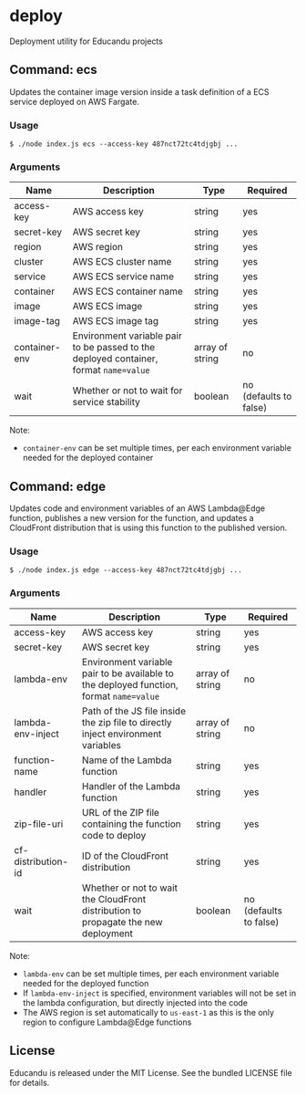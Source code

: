 # deploy

Deployment utility for Educandu projects

## Command: ecs

Updates the container image version inside a task definition of a ECS service deployed on AWS Fargate.

### Usage

~~~
$ ./node index.js ecs --access-key 487nct72tc4tdjgbj ...
~~~

### Arguments

| Name | Description | Type | Required |
| --- | --- | --- | --- |
| access-key | AWS access key | string | yes |
| secret-key | AWS secret key | string | yes |
| region | AWS region | string | yes |
| cluster | AWS ECS cluster name | string | yes |
| service | AWS ECS service name | string | yes |
| container | AWS ECS container name | string | yes |
| image | AWS ECS image | string | yes |
| image-tag | AWS ECS image tag | string | yes |
| container-env | Environment variable pair to be passed to the deployed container, format `name=value` | array of string | no |
| wait | Whether or not to wait for service stability | boolean | no (defaults to false) |

Note:

* `container-env` can be set multiple times, per each environment variable needed for the deployed container

## Command: edge

Updates code and environment variables of an AWS Lambda@Edge function, publishes a new version for the
function, and updates a CloudFront distribution that is using this function to the published version.

### Usage

~~~
$ ./node index.js edge --access-key 487nct72tc4tdjgbj ...
~~~

### Arguments

| Name | Description | Type | Required |
| --- | --- | --- | --- |
| access-key | AWS access key | string | yes |
| secret-key | AWS secret key | string | yes |
| lambda-env | Environment variable pair to be available to the deployed function, format `name=value` | array of string | no |
| lambda-env-inject | Path of the JS file inside the zip file to directly inject environment variables | array of string | no |
| function-name | Name of the Lambda function | string | yes |
| handler | Handler of the Lambda function | string | yes |
| zip-file-uri | URL of the ZIP file containing the function code to deploy | string | yes |
| cf-distribution-id | ID of the CloudFront distribution | string | yes |
| wait | Whether or not to wait the CloudFront distribution to propagate the new deployment | boolean | no (defaults to false) |

Note:

* `lambda-env` can be set multiple times, per each environment variable needed for the deployed function
* If `lambda-env-inject` is specified, environment variables will not be set in the lambda configuration, but directly injected into the code
* The AWS region is set automatically to `us-east-1` as this is the only region to configure Lambda@Edge functions

## License

Educandu is released under the MIT License. See the bundled LICENSE file for details.
